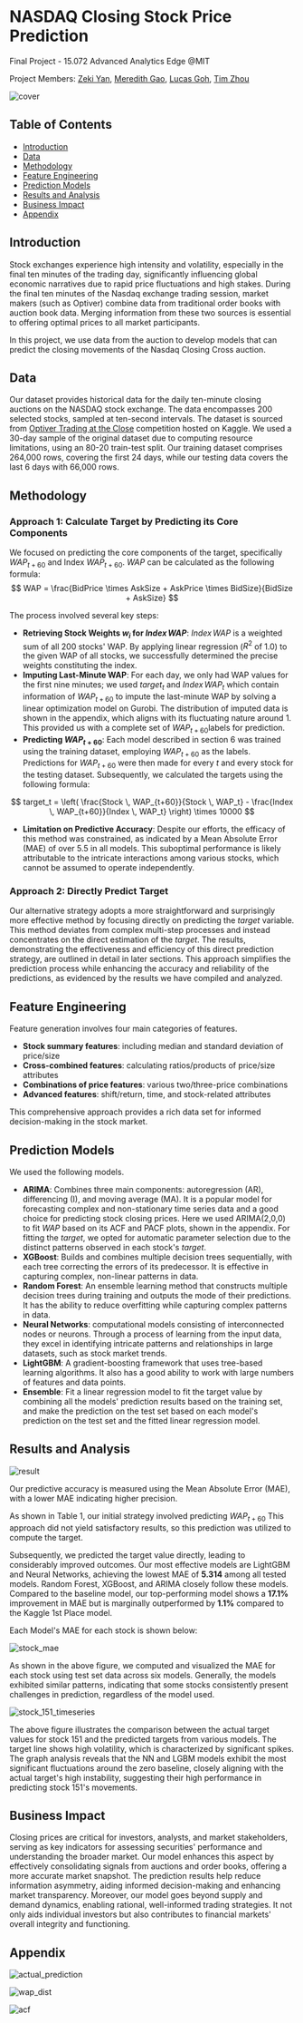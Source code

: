 # NASDAQ Closing Stock Price Prediction
Final Project - 15.072 Advanced Analytics Edge @MIT

Project Members: [Zeki Yan](https://www.linkedin.com/in/zikaiyan/), [Meredith Gao](https://www.linkedin.com/in/mingtian-gao-484749290/), [Lucas Goh](https://www.linkedin.com/in/lucas-goh/), [Tim Zhou](https://www.linkedin.com/in/dingyi-zhou/)

![cover](images/cover.png)

## Table of Contents

- [Introduction](#Introduction)
- [Data](#Data)
- [Methodology](#Methodology)
- [Feature Engineering](#Feature-Engineering)
- [Prediction Models](#Prediction-Models)
- [Results and Analysis](#results-and-analysis)
- [Business Impact](#Business-Impact)
- [Appendix](#Appendix)

## Introduction

Stock exchanges experience high intensity and volatility, especially in the final ten minutes of the trading day, significantly influencing global economic narratives due to rapid price fluctuations and high stakes. During the final ten minutes of the Nasdaq exchange trading session, market makers (such as Optiver) combine data from traditional order books with auction book data. Merging information from these two sources is essential to offering optimal prices to all market participants.

In this project, we use data from the auction to develop models that can predict the closing movements of the Nasdaq Closing Cross auction.

## Data

Our dataset provides historical data for the daily ten-minute closing auctions on the NASDAQ stock exchange. The data encompasses 200 selected stocks, sampled at ten-second intervals. The dataset is sourced from [Optiver Trading at the Close](https://www.kaggle.com/competitions/optiver-trading-at-the-close) competition hosted on Kaggle. We used a 30-day sample of the original dataset due to computing resource limitations, using an 80-20 train-test split. Our training dataset comprises 264,000 rows, covering the first 24 days, while our testing data covers the last 6 days with 66,000 rows.

## Methodology

### Approach 1: Calculate Target by Predicting its Core Components

We focused on predicting the core components of the target, specifically $WAP_{t+60}$ and Index $WAP_{t+60}$. $WAP$ can be calculated as the following formula:
$$
WAP = \frac{BidPrice \times AskSize + AskPrice \times BidSize}{BidSize + AskSize}
$$


The process involved several key steps:

- **Retrieving Stock Weights $w_i$ for $Index \, WAP$**: $Index \, WAP$ is a weighted sum of all 200 stocks' WAP. By applying linear regression ($R^2$ of 1.0) to the given WAP of all stocks, we successfully determined the precise weights constituting the index.
- **Imputing Last-Minute WAP**: For each day, we only had WAP values for the first nine minutes; we used $target_t$ and $Index \, WAP_t$ which contain information of $WAP_{t+60}$ to impute the last-minute WAP by solving a linear optimization model on Gurobi. The distribution of imputed data is shown in the appendix, which aligns with its fluctuating nature around 1. This provided us with a complete set of $WAP_{t+60}$​ labels for prediction.
- **Predicting $WAP_{t+60}$**: Each model described in section 6 was trained using the training dataset, employing $WAP_{t+60}$ as the labels. Predictions for $WAP_{t+60}$ were then made for every $t$ and every stock for the testing dataset. Subsequently, we calculated the targets using the following formula:

$$
target_t = \left( \frac{Stock \, WAP_{t+60}}{Stock \, WAP_t} - \frac{Index \, WAP_{t+60}}{Index \, WAP_t} \right) \times 10000
$$

- **Limitation on Predictive Accuracy**: Despite our efforts, the efficacy of this method was constrained, as indicated by a Mean Absolute Error (MAE) of over 5.5 in all models. This suboptimal performance is likely attributable to the intricate interactions among various stocks, which cannot be assumed to operate independently.

### Approach 2: Directly Predict Target

Our alternative strategy adopts a more straightforward and surprisingly more effective method by focusing directly on predicting the $target$ variable. This method deviates from complex multi-step processes and instead concentrates on the direct estimation of the $target$. The results, demonstrating the effectiveness and efficiency of this direct prediction strategy, are outlined in detail in later sections. This approach simplifies the prediction process while enhancing the accuracy and reliability of the predictions, as evidenced by the results we have compiled and analyzed.

## Feature Engineering

Feature generation involves four main categories of features.

- **Stock summary features**: including median and standard deviation of price/size
- **Cross-combined features**: calculating ratios/products of price/size attributes
- **Combinations of price features**: various two/three-price combinations
- **Advanced features**: shift/return, time, and stock-related attributes

This comprehensive approach provides a rich data set for informed decision-making in the stock market.

## Prediction Models

We used the following models.

- **ARIMA**: Combines three main components: autoregression (AR), differencing (I), and moving average (MA). It is a popular model for forecasting complex and non-stationary time series data and a good choice for predicting stock closing prices. Here we used ARIMA(2,0,0) to fit $WAP$ based on its ACF and PACF plots, shown in the appendix. For fitting the $target$, we opted for automatic parameter selection due to the distinct patterns observed in each stock's $target$​.
- **XGBoost**: Builds and combines multiple decision trees sequentially, with each tree correcting the errors of its predecessor. It is effective in capturing complex, non-linear patterns in data.
- **Random Forest**: An ensemble learning method that constructs multiple decision trees during training and outputs the mode of their predictions. It has the ability to reduce overfitting while capturing complex patterns in data.
- **Neural Networks**: computational models consisting of interconnected nodes or neurons. Through a process of learning from the input data, they excel in identifying intricate patterns and relationships in large datasets, such as stock market trends.
- **LightGBM**: A gradient-boosting framework that uses tree-based learning algorithms. It also has a good ability to work with large numbers of features and data points.
- **Ensemble**: Fit a linear regression model to fit the target value by combining all the models' prediction results based on the training set, and make the prediction on the test set based on each model's prediction on the test set and the fitted linear regression model.

## Results and Analysis

![result](images/result.png)

Our predictive accuracy is measured using the Mean Absolute Error (MAE), with a lower MAE indicating higher precision. 

As shown in Table 1, our initial strategy involved predicting $WAP_{t+60}$ This approach did not yield satisfactory results, so this prediction was utilized to compute the target.

Subsequently, we predicted the target value directly, leading to considerably improved outcomes. Our most effective models are LightGBM and Neural Networks, achieving the lowest MAE of **5.314** among all tested models. Random Forest, XGBoost, and ARIMA closely follow these models. Compared to the baseline model, our top-performing model shows a **17.1%** improvement in MAE but is marginally outperformed by **1.1%** compared to the Kaggle 1st Place model.

Each Model's MAE for each stock is shown below:

![stock_mae](images/stock_mae.png)

As shown in the above figure, we computed and visualized the MAE for each stock using test set data across six models. Generally, the models exhibited similar patterns, indicating that some stocks consistently present challenges in prediction, regardless of the model used.

![stock_151_timeseries](images/stock_151_timeseries.png)

The above figure illustrates the comparison between the actual target values for stock 151 and the predicted targets from various models. The target line shows high volatility, which is characterized by significant spikes. The graph analysis reveals that the NN and LGBM models exhibit the most significant fluctuations around the zero baseline, closely aligning with the actual target's high instability, suggesting their high performance in predicting stock 151's movements.

## Business Impact

Closing prices are critical for investors, analysts, and market stakeholders, serving as key indicators for assessing securities' performance and understanding the broader market. Our model enhances this aspect by effectively consolidating signals from auctions and order books, offering a more accurate market snapshot. The prediction results help reduce information asymmetry, aiding informed decision-making and enhancing market transparency. Moreover, our model goes beyond supply and demand dynamics, enabling rational, well-informed trading strategies. It not only aids individual investors but also contributes to financial markets' overall integrity and functioning.

## Appendix

![actual_prediction](images/actual_prediction.png)

![wap_dist](images/wap_dist.jpg)

![acf](images/acf.png)
